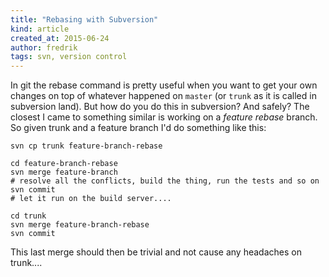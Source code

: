 ```yaml
---
title: "Rebasing with Subversion"
kind: article
created_at: 2015-06-24
author: fredrik
tags: svn, version control
---
```


In git the rebase command is pretty useful when you want to get your own changes on top of whatever happened on `master` 
(or `trunk` as it is called in subversion land). But how do you do this in subversion? And safely? 
The closest I came to something similar is working on a *feature rebase* branch. So given trunk and a feature branch 
I'd do something like this:

    svn cp trunk feature-branch-rebase
    
    cd feature-branch-rebase
    svn merge feature-branch 
    # resolve all the conflicts, build the thing, run the tests and so on
    svn commit
    # let it run on the build server.... 
    
    cd trunk
    svn merge feature-branch-rebase
    svn commit
    
This last merge should then be trivial and not cause any headaches on trunk....
